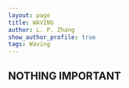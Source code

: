 ```yaml
---
layout: page
title: WAVING
author: L. P. Zhang
show_author_profile: true
tags: Waving
---
```



## NOTHING IMPORTANT